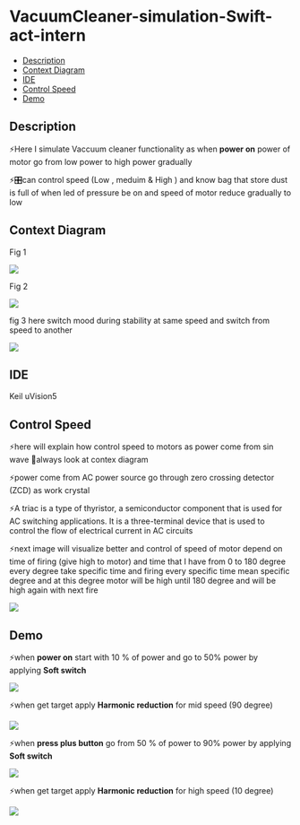 # VacuumCleaner-simulation-Swift-act-intern
- [Description](#Description)
- [Context Diagram](#Context-Diagram)
- [IDE](#IDE)
- [Control Speed](#Control-Speed)
- [Demo](#Demo)

## Description
<p>⚡Here I simulate Vaccuum cleaner functionality as when <strong>power on</strong> power of motor go from low power to high power gradually </p>
<p>⚡🎛can control speed (Low  , meduim & High ) and know bag that store dust is full of when led of pressure be on and speed of motor reduce gradually to low </p>

## Context Diagram
<p align="center" >
  <p> Fig 1</p>
  <img src="https://github.com/HESHAM47GAMAL/VacuumCleaner-simulation-Swift-act-intern/blob/main/img/Context%20Diagram.png">
  <p> Fig 2</p>
  <img src="https://github.com/HESHAM47GAMAL/VacuumCleaner-simulation-Swift-act-intern/blob/main/img/flow.png" />
  </p>
  <p> fig 3 here switch mood during stability at same speed and switch from speed to another</p>
  <p>
  <img src="https://github.com/HESHAM47GAMAL/VacuumCleaner-simulation-Swift-act-intern/blob/main/img/switch_mood.png" />
  </p>
  
 ## IDE 
 <p> Keil uVision5 </p>
 
 ## Control Speed
 <p> ⚡here will explain how control speed to motors as power come from sin wave 👀always look at contex diagram <p/>
 <p> ⚡power come from AC power source go through zero crossing detector (ZCD) as work crystal </p>
 <p> ⚡A triac is a type of thyristor, a semiconductor component that is used for AC switching applications. It is a three-terminal device that is used to control the flow of electrical current in AC circuits</p>
 <p> ⚡next image will visualize better and control of speed of motor depend on time of firing (give high to motor) and time that I have from 0 to 180 degree every degree take specific time and firing every specific time mean specific degree and at this degree motor will be high until 180 degree and will be high again with next fire </p>
 <p>
  <img src="https://github.com/HESHAM47GAMAL/VacuumCleaner-simulation-Swift-act-intern/blob/main/img/control_speed_to%20_motor.png" />
</p>
 
 
 
 ## Demo 
 <p> ⚡when <strong>power on</strong> start with 10 % of power and go to 50% power  by applying <strong>Soft switch</strong> </p>
 <p>
  <img src="https://github.com/HESHAM47GAMAL/VacuumCleaner-simulation-Swift-act-intern/blob/main/gif/video_p1.gif" />
  </p>
  
  <p> ⚡when get target apply <strong>Harmonic reduction</strong> for mid speed (90 degree) </p> 
  <p>
  <img src="https://github.com/HESHAM47GAMAL/VacuumCleaner-simulation-Swift-act-intern/blob/main/gif/video_p2.gif" />
  </p>
  
   <p> ⚡when <strong>press plus button</strong> go from 50 % of power to 90% power  by applying <strong>Soft switch</strong> </p>
 <p>
  <img src="https://github.com/HESHAM47GAMAL/VacuumCleaner-simulation-Swift-act-intern/blob/main/gif/video_p1.gif" />
  </p>
  
   <p> ⚡when get target apply <strong>Harmonic reduction</strong> for high speed (10 degree) </p> 
  <p>
  <img src="https://github.com/HESHAM47GAMAL/VacuumCleaner-simulation-Swift-act-intern/blob/main/gif/video_p4.gif" />
  </p>

